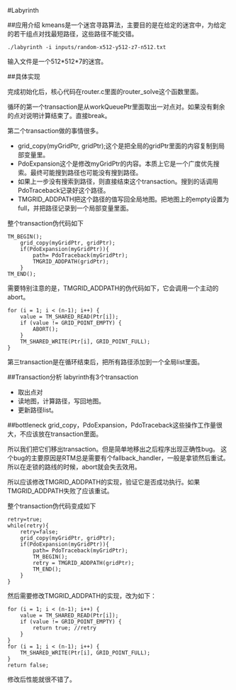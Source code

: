 #Labyrinth

##应用介绍
kmeans是一个迷宫寻路算法，主要目的是在给定的迷宫中，为给定的若干组点对找最短路径，这些路径不能交错。

	./labyrinth -i inputs/random-x512-y512-z7-n512.txt

输入文件是一个512\*512\*7的迷宫。

##具体实现

完成初始化后，核心代码在router.c里面的router_solve这个函数里面。

循环的第一个transaction是从workQueuePtr里面取出一对点对。如果没有剩余的点对说明计算结束了。直接break。

第二个transaction做的事情很多。
- grid_copy(myGridPtr, gridPtr);这个是把全局的gridPtr里面的内容复制到局部变量里。
- PdoExpansion这个是修改myGridPtr的内容。本质上它是一个广度优先搜索。最终可能搜到路径也可能没有搜到路径。
- 如果上一步没有搜索到路径，则直接结束这个transaction。搜到的话调用PdoTraceback记录好这个路径。
- TMGRID_ADDPATH把这个路径的值写回全局地图。把地图上的empty设置为full，并把路径记录到一个局部变量里面。

整个transaction伪代码如下

	TM_BEGIN();
    	grid_copy(myGridPtr, gridPtr);
    	if(PdoExpansion(myGridPtr)){
    		path= PdoTraceback(myGridPtr); 
    		TMGRID_ADDPATH(gridPtr);
    	}
    TM_END();
    
需要特别注意的是，TMGRID_ADDPATH的伪代码如下，它会调用一个主动的abort。

	for (i = 1; i < (n-1); i++) {
        value = TM_SHARED_READ(Ptr[i]);
        if (value != GRID_POINT_EMPTY) {
            ABORT();
        }
        TM_SHARED_WRITE(Ptr[i], GRID_POINT_FULL);
    }

第三transaction是在循环结束后，把所有路径添加到一个全局list里面。

##Transaction分析
labyrinth有3个transaction
- 取出点对
- 读地图，计算路径，写回地图。
- 更新路径list。

##bottleneck
grid_copy，PdoExpansion，PdoTraceback这些操作工作量很大，不应该放在transaction里面。

所以我们把它们移出transaction。但是简单地移出之后程序出现正确性bug。
这个bug的主要原因是RTM总是需要有个fallback_handler，一般是拿锁然后重试。所以在走锁的路线的时候，abort就会失去效用。

所以应该修改TMGRID\_ADDPATH的实现，验证它是否成功执行。如果TMGRID\_ADDPATH失败了应该重试。

整个transaction伪代码变成如下

	retry=true;
	while(retry){
		retry=false;
    	grid_copy(myGridPtr, gridPtr);
    	if(PdoExpansion(myGridPtr)){
    		path= PdoTraceback(myGridPtr); 
			TM_BEGIN();
    		retry = TMGRID_ADDPATH(gridPtr);
    		TM_END();
    	}
    }
    
然后需要修改TMGRID_ADDPATH的实现，改为如下：
    
	for (i = 1; i < (n-1); i++) {
        value = TM_SHARED_READ(Ptr[i]);
        if (value != GRID_POINT_EMPTY) {
            return true; //retry
        }
    }
    for (i = 1; i < (n-1); i++) {
    	TM_SHARED_WRITE(Ptr[i], GRID_POINT_FULL);
    }
    return false;
    
修改后性能就很不错了。
    






